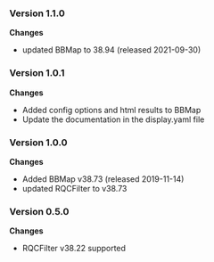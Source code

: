 ### Version 1.1.0
__Changes__
- updated BBMap to 38.94 (released 2021-09-30)

### Version 1.0.1
__Changes__
- Added config options and html results to BBMap
- Update the documentation in the display.yaml file

### Version 1.0.0
__Changes__
- Added BBMap v38.73 (released 2019-11-14)
- updated RQCFilter to v38.73

### Version 0.5.0
__Changes__
- RQCFilter v38.22 supported
